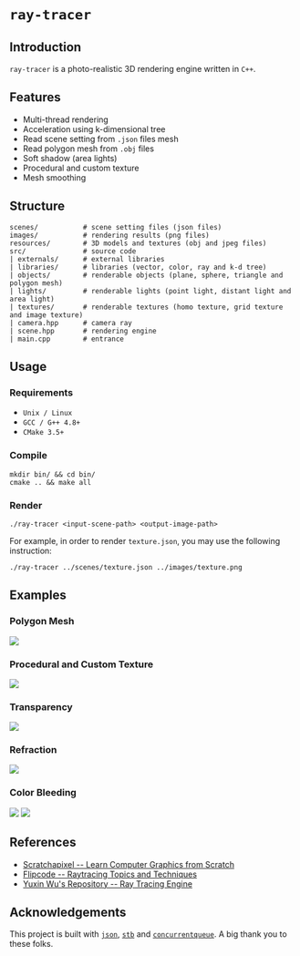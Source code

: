 # `ray-tracer`

## Introduction

`ray-tracer` is a photo-realistic 3D rendering engine written in `C++`.

## Features
* Multi-thread rendering
* Acceleration using k-dimensional tree
* Read scene setting from `.json` files
mesh
* Read polygon mesh from `.obj` files
* Soft shadow (area lights)
* Procedural and custom texture
* Mesh smoothing


## Structure
```
scenes/           # scene setting files (json files)
images/           # rendering results (png files)
resources/        # 3D models and textures (obj and jpeg files)
src/              # source code
| externals/      # external libraries
| libraries/      # libraries (vector, color, ray and k-d tree)
| objects/        # renderable objects (plane, sphere, triangle and polygon mesh)
| lights/         # renderable lights (point light, distant light and area light)
| textures/       # renderable textures (homo texture, grid texture and image texture)
| camera.hpp      # camera ray
| scene.hpp       # rendering engine
| main.cpp        # entrance
```

## Usage

### Requirements
* `Unix / Linux`
* `GCC / G++ 4.8+`
* `CMake 3.5+`

### Compile
```
mkdir bin/ && cd bin/
cmake .. && make all
```

### Render
```
./ray-tracer <input-scene-path> <output-image-path>
```

For example, in order to render `texture.json`, you may use the following instruction:

```
./ray-tracer ../scenes/texture.json ../images/texture.png
```

## Examples

### Polygon Mesh
![](https://raw.githubusercontent.com/zhijian-liu/ray-tracer/master/images/mesh.png?token=AFg7pXpXn6uAR-L5a7T5GReCxJ6ye3izks5Y7feVwA%3D%3D)

### Procedural and Custom Texture
![](https://raw.githubusercontent.com/zhijian-liu/ray-tracer/master/images/texture.png?token=AFg7pU2Byriy1aq_iKS6rzPu3nj5hjdHks5Y7dcbwA%3D%3D)

### Transparency
![](https://raw.githubusercontent.com/zhijian-liu/ray-tracer/master/images/transparency.png?token=AFg7pQbDaRErdzj_H-w_htaiA7k82zvhks5Y7deGwA%3D%3D)

### Refraction
![](https://raw.githubusercontent.com/zhijian-liu/ray-tracer/master/images/refraction.png?token=AFg7pfgtsNps7IKnm01yuNhUW6A1SxsVks5Y7deKwA%3D%3D)

### Color Bleeding
![](https://raw.githubusercontent.com/zhijian-liu/ray-tracer/master/images/sphere-bleeding.png?token=AFg7pfCouP7DkGDPfERG-Sk7LgATaI0Gks5Y7deLwA%3D%3D)
![](https://raw.githubusercontent.com/zhijian-liu/ray-tracer/master/images/plane-bleeding.png?token=AFg7pT20KmuMc_LIJeiAvNxdEQy-AZ61ks5Y7deMwA%3D%3D)

## References
* [Scratchapixel -- Learn Computer Graphics from Scratch](https://www.scratchapixel.com)
* [Flipcode -- Raytracing Topics and Techniques](http://www.flipcode.com/archives/Raytracing_Topics_Techniques-Part_1_Introduction.shtml)
* [Yuxin Wu's Repository -- Ray Tracing Engine](https://github.com/ppwwyyxx/Ray-Tracing-Engine)

## Acknowledgements
This project is built with [`json`](https://github.com/nlohmann/json), [`stb`](https://github.com/nothings/stb) and [`concurrentqueue`](https://github.com/cameron314/concurrentqueue). A big thank you to these folks.

